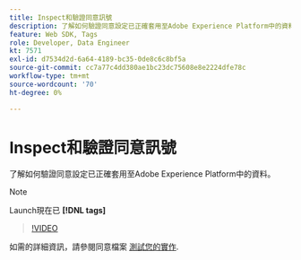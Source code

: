 ```yaml
---
title: Inspect和驗證同意訊號
description: 了解如何驗證同意設定已正確套用至Adobe Experience Platform中的資料。
feature: Web SDK, Tags
role: Developer, Data Engineer
kt: 7571
exl-id: d7534d2d-6a64-4189-bc35-0de8c6c8bf5a
source-git-commit: cc7a77c4dd380ae1bc23dc75608e8e2224dfe78c
workflow-type: tm+mt
source-wordcount: '70'
ht-degree: 0%

---
```


# Inspect和驗證同意訊號

了解如何驗證同意設定已正確套用至Adobe Experience Platform中的資料。


>[!NOTE]
>
> Launch現在已 **[!DNL tags]**

>[!VIDEO](https://video.tv.adobe.com/v/332696/?quality=12&learn=on)

如需的詳細資訊，請參閱同意檔案 [測試您的實作](https://experienceleague.adobe.com/docs/experience-platform/landing/governance-privacy-security/consent/adobe/overview.html?lang=en#test-implementation).
